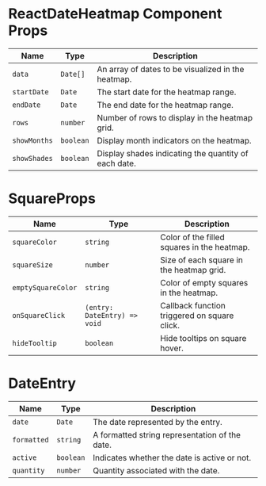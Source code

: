 # ReactDateHeatmap Component Props

| Name         | Type      | Description                                          |
| ------------ | --------- | ---------------------------------------------------- |
| `data`       | `Date[]`  | An array of dates to be visualized in the heatmap.   |
| `startDate`  | `Date`    | The start date for the heatmap range.                |
| `endDate`    | `Date`    | The end date for the heatmap range.                  |
| `rows`       | `number`  | Number of rows to display in the heatmap grid.       |
| `showMonths` | `boolean` | Display month indicators on the heatmap.             |
| `showShades` | `boolean` | Display shades indicating the quantity of each date. |

# SquareProps

| Name               | Type                         | Description                                  |
| ------------------ | ---------------------------- | -------------------------------------------- |
| `squareColor`      | `string`                     | Color of the filled squares in the heatmap.  |
| `squareSize`       | `number`                     | Size of each square in the heatmap grid.     |
| `emptySquareColor` | `string`                     | Color of empty squares in the heatmap.       |
| `onSquareClick`    | `(entry: DateEntry) => void` | Callback function triggered on square click. |
| `hideTooltip`      | `boolean`                    | Hide tooltips on square hover.               |

# DateEntry

| Name        | Type      | Description                                    |
| ----------- | --------- | ---------------------------------------------- |
| `date`      | `Date`    | The date represented by the entry.             |
| `formatted` | `string`  | A formatted string representation of the date. |
| `active`    | `boolean` | Indicates whether the date is active or not.   |
| `quantity`  | `number`  | Quantity associated with the date.             |
